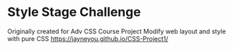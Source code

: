 # Style Stage Challenge
Originally created for Adv CSS Course Project
Modify web layout and style with pure CSS
https://jayneyou.github.io/CSS-Project1/
